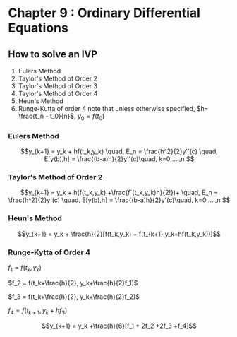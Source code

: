 # Chapter 9 : Ordinary Differential Equations

## How to solve an IVP
1. Eulers Method
2. Taylor's Method of Order 2 
3. Taylor's Method of Order 3
4. Taylor's Method of Order 4
5. Heun's Method
6. Runge-Kutta  of order 4
note that unless otherwise specified, $h= \frac{t_n - t_0}{n}$, $y_0 = f(t_0)$
### Eulers Method

$$y_{k+1} = y_k + hf(t_k,y_k) \quad, E_n = \frac{h^2}{2}y''(c) \quad, E[y(b),h] = \frac{(b-a)h}{2}y''(c)\quad,  k=0,....,n $$

### Taylor's Method of Order 2

$$y_{k+1} = y_k + h(f(t_k,y_k) +\frac{f`(t_k,y_k)h}{2!})+ \quad, E_n = \frac{h^2}{2}y'(c) \quad, E[y(b),h] = \frac{(b-a)h}{2}y'(c)\quad,  k=0,....,n $$

### Heun's Method

$$y_{k+1} = y_k + \frac{h}{2}[f(t_k,y_k) + f(t_{k+1},y_k+hf(t_k,y_k))]$$

### Runge-Kytta of Order 4
$f_1 = f(t_k,y_k)$

$f_2 = f(t_k+\frac{h}{2}, y_k+\frac{h}{2}f_1)$

$f_3 = f(t_k+\frac{h}{2}, y_k+\frac{h}{2}f_2)$

$f_4 = f(t_{k+1},y_k + hf_3)$

$$y_{k+1} = y_k +\frac{h}{6}[f_1 + 2f_2 +2f_3 +f_4]$$

